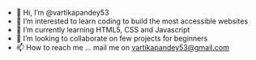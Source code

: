 - 👋 Hi, I’m @vartikapandey53
- 👀 I’m interested to learn coding to build the most accessible websites
- 🌱 I’m currently learning HTML5, CSS and Javascript
- 💞️ I’m looking to collaborate on few projects for beginners
- 📫 How to reach me ... mail me on vartikapandey53@gmail.com

<!---
vartikapandey53/vartikapandey53 is a ✨ special ✨ repository because its `README.md` (this file) appears on your GitHub profile.
You can click the Preview link to take a look at your changes.
--->
